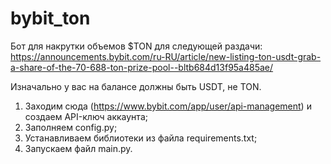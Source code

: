 # bybit_ton

Бот для накрутки объемов $TON для следующей раздачи: https://announcements.bybit.com/ru-RU/article/new-listing-ton-usdt-grab-a-share-of-the-70-688-ton-prize-pool--bltb684d13f95a485ae/

Изначально у вас на балансе должны быть USDT, не TON. 

1. Заходим сюда (https://www.bybit.com/app/user/api-management) и создаем API-ключ аккаунта;
2. Заполняем config.py;
3. Устанавливаем библиотеки из файла requirements.txt;
4. Запускаем файл main.py.
